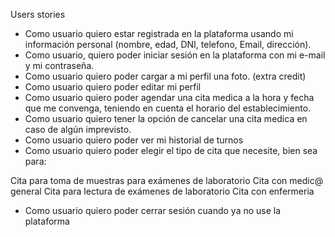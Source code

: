 Users stories 

- Como usuario quiero estar registrada en la plataforma usando mi información personal (nombre, edad, DNI, telefono, Email, dirección).
- Como usuario, quiero poder iniciar sesión en la plataforma con mi e-mail y mi contraseña.
- Como usuario quiero poder cargar a mi perfil una foto. (extra credit)
- Como usuario quiero poder editar mi perfil 
- Como usuario quiero poder agendar una cita medica a la hora y fecha que me convenga, teniendo en cuenta el horario del establecimiento.
- Como usuario quiero tener la opción de cancelar  una cita medica en caso de algún imprevisto.
- Como usuario quiero poder ver mi historial de turnos 
- Como usuario quiero poder elegir el tipo de cita que necesite, bien sea para:

Cita para toma de muestras para exámenes de laboratorio 
Cita con medic@ general
Cita para lectura de exámenes de laboratorio 
Cita con enfermeria 

- Como usuario quiero poder cerrar sesión cuando ya no use la plataforma


